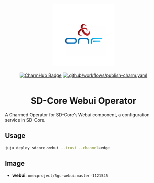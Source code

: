 <div align="center">
  <img src="./icon.svg" alt="ONF Icon" width="200" height="200">
</div>
<br/>
<div align="center">
  <a href="https://charmhub.io/sdcore-webui"><img src="https://charmhub.io/sdcore-webui/badge.svg" alt="CharmHub Badge"></a>
  <a href="https://github.com/canonical/sdcore-webui-operator/actions/workflows/publish-charm.yaml">
    <img src="https://github.com/canonical/sdcore-webui-operator/actions/workflows/publish-charm.yaml/badge.svg?branch=main" alt=".github/workflows/publish-charm.yaml">
  </a>
  <br/>
  <br/>
  <h1>SD-Core Webui Operator</h1>
</div>

A Charmed Operator for SD-Core's Webui component, a configuration service in SD-Core. 

## Usage

```bash
juju deploy sdcore-webui --trust --channel=edge
```

## Image

- **webui**: `omecproject/5gc-webui:master-1121545`
